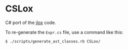 # CSLox

C# port of the [jlox](../jlox) code.

To re-generate the `Expr.cs` file, use a command like this:

```shell
$ ./scripts/generate_ast_classes.rb CSLox/
```
